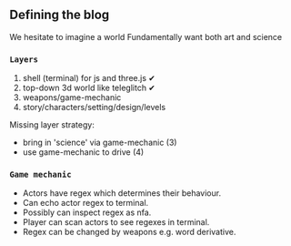 ## Defining the blog

We hesitate to imagine a world
Fundamentally want both art and science

### `Layers`

1. shell (terminal) for js and three.js ✔︎
2. top-down 3d world like teleglitch ✔︎
3. weapons/game-mechanic
4. story/characters/setting/design/levels

Missing layer strategy:
- bring in 'science' via game-mechanic (3)
- use game-mechanic to drive (4)

### `Game mechanic`

- Actors have regex which determines their behaviour.
- Can echo actor regex to terminal.
- Possibly can inspect regex as nfa.
- Player can scan actors to see regexes in terminal.
- Regex can be changed by weapons e.g. word derivative.
